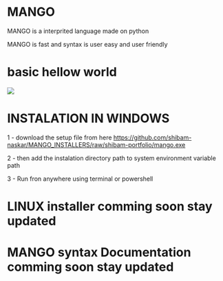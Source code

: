# MANGO

MANGO is a interprited language made on python

MANGO is fast and syntax is user easy and user friendly


# basic hellow world
<img src="https://github.com/shibam-naskar/testhtps/blob/shibam-portfolio/Hnet-image.gif?raw=true" ><img/>

# INSTALATION IN WINDOWS
1 - download the setup file from here
https://github.com/shibam-naskar/MANGO_INSTALLERS/raw/shibam-portfolio/mango.exe

2 - then add the instalation directory path to system environment variable path

3 - Run fron anywhere using terminal or powershell



# LINUX installer comming soon stay updated


# MANGO syntax Documentation comming soon stay updated

